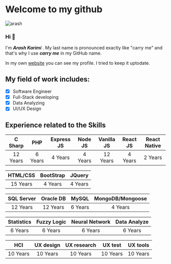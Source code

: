 # Welcome to my github
![arash](https://media-exp1.licdn.com/dms/image/D4D35AQGeUv3ZkieUSw/profile-framedphoto-shrink_200_200/0/1664306180709?e=1665342000&v=beta&t=qffqse0VbpkJm2PzGboaU2xa81UlmpM1ZV-tP7ZxowE)
### Hi 👋
I'm ***Arash Karimi*** . My last name is pronounced exactly like "carry me" and that's why I use ***carry me*** in my GitHub name.

In my own [website](https://www.carrymetop.com/) you can see my profile. I tried to keep it uptodate. 
## My field of work includes:
- [x] Software Engineer
- [x] Full-Stack developing
- [x] Data Analyzing
- [x] UI/UX Design
## Experience related to the Skills
| C Sharp | PHP | Express JS | Node JS | Vanilla JS | React JS | React Native |
| :---: | :---: | :---: | :---: | :---: | :---: | :---: |
| 12 Years | 6 Years | 4 Years | 4 Years | 12 Years | 4 Years | 2 Years |

| HTML/CSS | BootStrap | JQuery |
| :---: | :---: | :---: |
| 15 Years | 4 Years | 4 Years |

| SQL Server | Oracle DB | MySQL | MongoDB/Mongoose |
| :---: | :---: | :---: | :---: |
| 12 Years | 12 Years | 6 Years | 4 Years |

| Statistics | Fuzzy Logic | Neural Network | Data Analyze |
| :---: | :---: | :---: | :---: |
| 6 Years | 6 Years | 6 Years | 6 Years |

| HCI | UX design | UX research | UX test | UX tools |
| :---: | :---: | :---: | :---: | :---: |
| 10 Years | 10 Years | 10 Years | 10 Years | 10 Years |

<!--
**Arashcarryme/ArashCarryMe** is a ✨ _special_ ✨ repository because its `README.md` (this file) appears on your GitHub profile.

Here are some ideas to get you started:

- 🔭 I’m currently working on ...
- 🌱 I’m currently learning ...
- 👯 I’m looking to collaborate on ...
- 🤔 I’m looking for help with ...
- 💬 Ask me about ...
- 📫 How to reach me: ...
- 😄 Pronouns: ...
- ⚡ Fun fact: ...
-->
